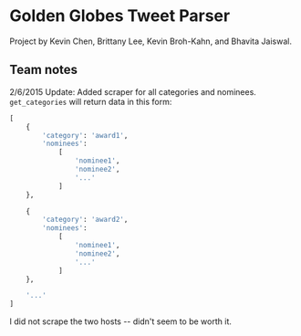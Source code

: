 # Golden Globes Tweet Parser

Project by Kevin Chen, Brittany Lee, Kevin Broh-Kahn, and Bhavita Jaiswal.

## Team notes

2/6/2015 Update:
Added scraper for all categories and nominees. `get_categories` will return data in this form:

```python
[
    {
        'category': 'award1',
        'nominees': 
            [
                'nominee1',
                'nominee2',
                '...'
            ]
    },

    {
        'category': 'award2',
        'nominees': 
            [
                'nominee1',
                'nominee2',
                '...'
            ]
    },

    '...'
]
```

I did not scrape the two hosts -- didn't seem to be worth it.

